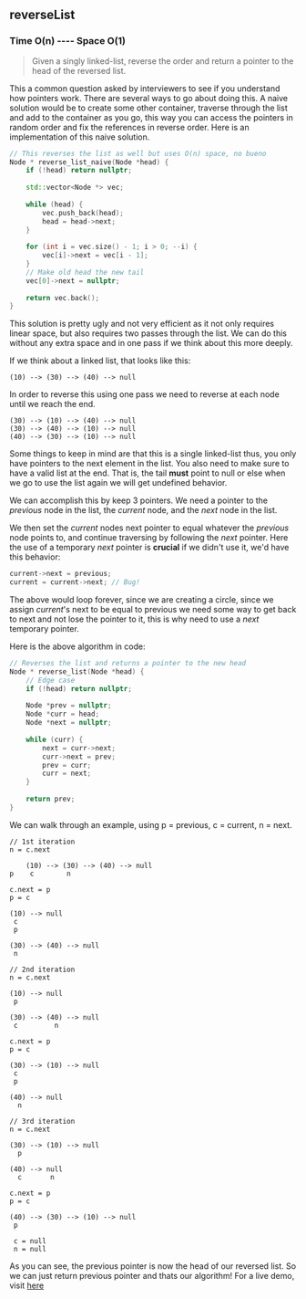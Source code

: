 ## reverseList

### Time O(n) ---- Space O(1)

> Given a singly linked-list, reverse the order and return a pointer to the head of the reversed list.


This a common question asked by interviewers to see if you understand how pointers work. There are several ways to go about doing this. A naive solution would be to create some other container, traverse through the list and add to the container as you go, this way you can access the pointers in random order and fix the references in reverse order. Here is an implementation of this naive solution.

```cpp
// This reverses the list as well but uses O(n) space, no bueno
Node * reverse_list_naive(Node *head) {
	if (!head) return nullptr;
	
	std::vector<Node *> vec;
	
	while (head) {
		vec.push_back(head);
		head = head->next;
	}
	
	for (int i = vec.size() - 1; i > 0; --i) {
		vec[i]->next = vec[i - 1];
	}
	// Make old head the new tail
	vec[0]->next = nullptr;
	
	return vec.back();
}
```

This solution is pretty ugly and not very efficient as it not only requires linear space, but also requires two passes through the list. We can do this without any extra space and in one pass if we think about this more deeply.

If we think about a linked list, that looks like this:

```
(10) --> (30) --> (40) --> null
```

In order to reverse this using one pass we need to reverse at each node until we reach the end.

```
(30) --> (10) --> (40) --> null
(30) --> (40) --> (10) --> null
(40) --> (30) --> (10) --> null
```

Some things to keep in mind are that this is a single linked-list thus, you only have pointers to the next element in the list. You also need to make sure to have a valid list at the end. That is, the tail **must** point to null or else when we go to use the list again we will get undefined behavior.

We can accomplish this by keep 3 pointers. We need a pointer to the *previous* node in the list, the *current* node, and the *next* node in the list.

We then set the *current* nodes next pointer to equal whatever the *previous* node points to, and continue traversing by following the *next* pointer. Here the use of a temporary *next* pointer is **crucial** if we didn't use it, we'd have this behavior:

```cpp
current->next = previous;
current = current->next; // Bug!
```
The above would loop forever, since we are creating a circle, since we assign *current*'s next to be equal to previous we need some way to get back to next and not lose the pointer to it, this is why need to use a *next* temporary pointer.

Here is the above algorithm in code:

```cpp
// Reverses the list and returns a pointer to the new head
Node * reverse_list(Node *head) {
	// Edge case
	if (!head) return nullptr;
	
	Node *prev = nullptr;
	Node *curr = head;
	Node *next = nullptr;
	
	while (curr) {
		next = curr->next;
		curr->next = prev;
		prev = curr;
		curr = next;
	}
	
	return prev;
}
```

We can walk through an example, using p = previous, c = current, n = next.

```
// 1st iteration
n = c.next

	(10) --> (30) --> (40) --> null
p    c        n

c.next = p
p = c

(10) --> null  
 c
 p
 
(30) --> (40) --> null
 n  

// 2nd iteration
n = c.next

(10) --> null  
 p
 
(30) --> (40) --> null
 c         n

c.next = p
p = c

(30) --> (10) --> null  
 c
 p         
  
(40) --> null
  n
  
// 3rd iteration  
n = c.next

(30) --> (10) --> null  
  p  
  
(40) --> null
  c       n

c.next = p
p = c

(40) --> (30) --> (10) --> null
 p
 
 c = null
 n = null       
```

As you can see, the previous pointer is now the head of our reversed list. So we can just return previous pointer and thats our algorithm!
For a live demo, visit [here](https://repl.it/@heyluis/reverseList)
